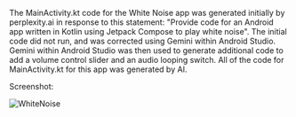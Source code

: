The MainActivity.kt code for the White Noise app was generated initially 
by perplexity.ai in response to this statement:
"Provide code for an Android app written in Kotlin using Jetpack Compose to play white noise". 
The initial code did not run, and was corrected using Gemini within Android Studio. 
Gemini within Android Studio was then used to generate additional code to 
add a volume control slider and an audio looping switch.
All of the code for MainActivity.kt for this app was generated by AI. 


Screenshot:



![WhiteNoise](https://github.com/user-attachments/assets/e15965c3-af36-4e29-9dfa-25c28f835b86)
